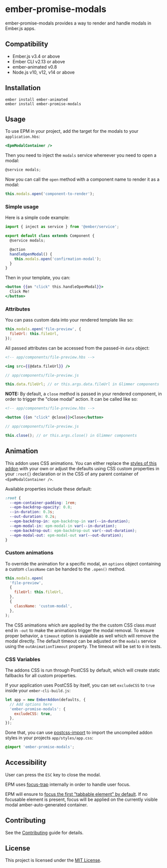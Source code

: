 # ember-promise-modals

ember-promise-modals provides a way to render and handle modals in Ember.js apps.

## Compatibility

- Ember.js v3.4 or above
- Ember CLI v2.13 or above
- ember-animated v0.8
- Node.js v10, v12, v14 or above

## Installation

```
ember install ember-animated
ember install ember-promise-modals
```

## Usage

To use EPM in your project, add the target for the modals to your `application.hbs`:

```hbs
<EpmModalContainer />
```

Then you need to inject the `modals` service whereever you need to open a modal:

```javascript
@service modals;
```

Now you can call the `open` method with a component name to render it as a modal:

```javascript
this.modals.open('component-to-render');
```

### Simple usage

Here is a simple code example:

```javascript
import { inject as service } from '@ember/service';

export default class extends Component {
  @service modals;

  @action
  handleOpenModal() {
    this.modals.open('confirmation-modal');
  }
}
```

Then in your template, you can:

```handlebars
<button {{on "click" this.handleOpenModal}}>
  Click Me!
</button>
```

### Attributes

You can pass custom data into your rendered template like so:

```javascript
this.modals.open('file-preview', {
  fileUrl: this.fileUrl,
});
```

All passed attributes can be accessed from the passed-in `data` object:

```handlebars
<!-- app/components/file-preview.hbs -->

<img src={{@data.fileUrl}} />
```

```javascript
// app/components/file-preview.js

this.data.fileUrl; // or this.args.data.fileUrl in Glimmer components
```

**NOTE:** By default, a `close` method is passed in your rendered component, in
order to trigger the "close modal" action. It can be called like so:

```handlebars
<!-- app/components/file-preview.hbs -->

<button {{on "click" @close}}>Close</button>
```

```javascript
// app/components/file-preview.js

this.close(); // or this.args.close() in Glimmer components
```

## Animation

This addon uses CSS animations. You can either replace the [styles of this addon](./addon/styles/ember-promise-modals.css) with your own or adjust the defaults using CSS custom properties in your `:root{}` declaration or in the CSS of any parent container of `<EpmModalContainer />`.

Available properties include these default:

```css
:root {
  --epm-container-padding: 1rem;
  --epm-backdrop-opacity: 0.8;
  --in-duration: 0.3s;
  --out-duration: 0.2s;
  --epm-backdrop-in: epm-backdrop-in var(--in-duration);
  --epm-modal-in: epm-modal-in var(--in-duration);
  --epm-backdrop-out: epm-backdrop-out var(--out-duration);
  --epm-modal-out: epm-modal-out var(--out-duration);
}
```

### Custom animations

To override the animation for a specific modal, an `options` object containing a custom `className` can be handed to the `.open()` method.

```javascript
this.modals.open(
  'file-preview',
  {
    fileUrl: this.fileUrl,
  },
  {
    className: 'custom-modal',
  },
);
```

The CSS animations which are applied by the the custom CSS class _must_ end in `-out` to make the animations trigger the modal removal. To ensure proper behavior, a `timeout` option is avaialble as well which will remove the modal directly. The default timeout can be adjusted on the `modals` service using the `outAnimationTimeout` property. The timeout will be set to `0` in tests.

### CSS Variables

The addons CSS is run through PostCSS by default, which will create static fallbacks for all custom properties.

If your application uses PostCSS by itself, you can set `excludeCSS` to `true` inside your `ember-cli-build.js`:

```js
let app = new EmberAddon(defaults, {
  // Add options here
  'ember-promise-modals': {
    excludeCSS: true,
  },
});
```

Done that, you can use [postcss-import](https://github.com/postcss/postcss-import) to import the uncompiled addon styles in your projects `app/styles/app.css`:

```css
@import 'ember-promise-modals';
```

## Accessibility

User can press the `ESC` key to close the modal.

EPM uses [focus-trap](https://github.com/davidtheclark/focus-trap) internally
in order to handle user focus.

EPM will ensure to [focus the first "tabbable element" by default](https://www.w3.org/TR/wai-aria-practices-1.1/#dialog_modal).
If no focusable element is present, focus will be applied on the currently
visible modal amber-auto-generated container.

## Contributing

See the [Contributing](CONTRIBUTING.md) guide for details.

## License

This project is licensed under the [MIT License](LICENSE.md).
